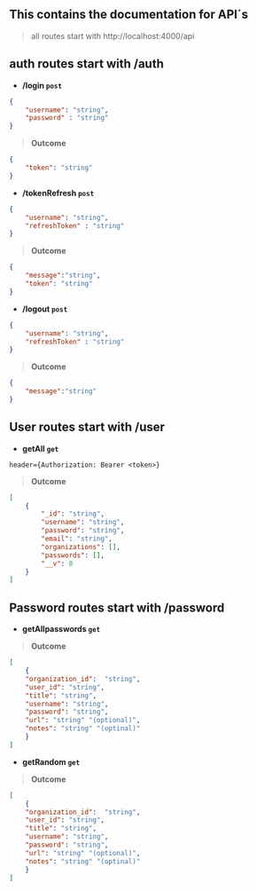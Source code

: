 ## This contains the documentation for API´s

> all routes start with http://localhost:4000/api


## auth routes start with /auth 
   - **/login `post`**

```JSON
{
    "username": "string",
    "password" : "string"
}

```

>**Outcome**
```JSON
{
    "token": "string"
}
```

   - **/tokenRefresh `post`**

```JSON
{
    "username": "string",
    "refreshToken" : "string"
}

```

>**Outcome**
```JSON
{
    "message":"string",
    "token": "string"
}
```

   - **/logout `post`**

```JSON
{
    "username": "string",
    "refreshToken" : "string"
}

```

>**Outcome**
```JSON
{
    "message":"string"
}
```


## User routes start with /user
   - **getAll `get`**

```
header={Authorization: Bearer <token>}
```

>**Outcome**
```JSON
[
    {
        "_id": "string",
        "username": "string",
        "password": "string",
        "email": "string",
        "organizations": [],
        "passwords": [],
        "__v": 0
    }
]
```


## Password routes start with /password
   - **getAllpasswords `get`**



>**Outcome**
```JSON
[
    {
    "organization_id":  "string",
    "user_id": "string",
    "title": "string",
    "username": "string",
    "password": "string",
    "url": "string" "(optional)",
    "notes": "string" "(optinal)"
    }
]
```


   - **getRandom `get`**



>**Outcome**
```JSON
[
    {
    "organization_id":  "string",
    "user_id": "string",
    "title": "string",
    "username": "string",
    "password": "string",
    "url": "string" "(optional)",
    "notes": "string" "(optinal)"
    }
]
```